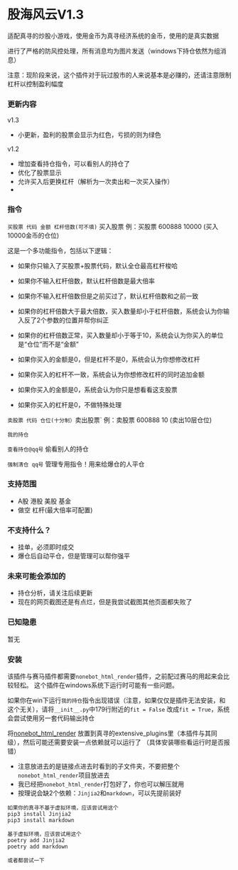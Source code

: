 # 股海风云V1.3

适配真寻的炒股小游戏，使用金币为真寻经济系统的金币，使用的是真实数据

进行了严格的防风控处理，所有消息均为图片发送（windows下持仓依然为组消息）

注意：现阶段来说，这个插件对于玩过股市的人来说基本是必赚的，还请注意限制杠杆以控制盈利幅度

### 更新内容
v1.3
* 小更新，盈利的股票会显示为红色，亏损的则为绿色

v1.2 
* 增加查看持仓指令，可以看别人的持仓了
* 优化了股票显示
* 允许买入后更换杠杆（解析为一次卖出和一次买入操作）
* 
### 指令
`买股票 代码 金额 杠杆倍数(可不填)` 买入股票 例：买股票 600888 10000  (买入10000金币的仓位)

这是一个多功能指令，包括以下逻辑：

* 如果你只输入了买股票+股票代码，默认全仓最高杠杆梭哈

* 如果你不输入杠杆倍数，默认杠杆倍数是最大倍率

* 如果你不输入杠杆倍数但是之前买过了，默认杠杆倍数和之前一致

* 如果你的杠杆倍数大于最大倍数，买入数量却小于杠杆倍数，系统会认为你输入反了2个参数的位置并帮你纠正

* 如果你的杠杆倍数正常，买入数量却小于等于10，系统会认为你买入的单位是“仓位”而不是“金额”

* 如果你买入的金额是0，但是杠杆不是0，系统会认为你想修改杠杆

* 如果你买入的杠杆不一致，系统会认为你想修改杠杆的同时追加金额

* 如果你买入的金额是0，系统会认为你只是想看看这支股票

* 如果你买入的杠杆是0，不做特殊处理


`卖股票 代码 仓位(十分制）`卖出股票` 例：卖股票 600888 10 (卖出10层仓位)

`我的持仓`

`查看持仓@qq号` 偷看别人的持仓

`强制清仓 qq号` 管理专用指令！用来给爆仓的人平仓

### 支持范围
* A股 港股 美股 基金
* 做空 杠杆(最大倍率可配置)

### 不支持什么？
* 挂单，必须即时成交
* 爆仓后自动平仓，但是管理可以帮你强平

### 未来可能会添加的
* 持仓分析，请关注后续更新
* 现在的网页截图还是有点烂，但是我尝试截图其他页面都失败了

### 已知隐患
暂无

### 安装
该插件与赛马插件都需要`nonebot_html_render`插件，之前配过赛马的用起来会比较轻松。
这个插件在windows系统下运行时可能有一些问题。

如果你在win下运行`我的持仓`指令出现错误（注意，如果仅仅是插件无法安装，和这个无关），请将`__init__.py`中179行附近的`fit = False`
改成`fit = True`，系统会尝试使用另一套代码输出持仓

将[nonebot_html_render](https://github.com/kexue-z/nonebot-plugin-htmlrender/tree/master/nonebot_plugin_htmlrender)
放置到真寻的extensive_plugins里（本插件与其同级），然后可能还需要安装一点依赖就可以运行了
（具体安装哪些看运行时是否报错）

* 注意放进去的是链接点进去时看到的子文件夹，不要把整个`nonebot_html_render`项目放进去
* 我已经把`nonebot_html_render`打包好了，你也可以解压就用
* 按理说会缺2个依赖：`Jinjia2`和`markdown`，可以先提前装好

``` 
如果你的真寻不基于虚拟环境，应该尝试用这个
pip3 install Jinjia2
pip3 install markdown

基于虚拟环境，应该尝试用这个
poetry add Jinjia2
poetry add markdown

或者都尝试一下
```


